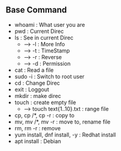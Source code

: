 ## Base Command
- whoami : What user you are
- pwd : Current Direc
- ls : See in current Direc
  - --> -l : More Info
  - --> -t : TimeStamp
  - --> -r : Reverse
  - --> -d : Permission
- cat : Read a file
- sudo -i : Switch to root user
- cd : Change Direc
- exit : Loggout
- mkdir : make direc
- touch : create empty file
  - --> touch text{1..10}.txt : range file
- cp, cp /*, cp -r : copy to
- mv, mv /*, mv -r : move to, rename file
- rm, rm -r : remove
- yum install, dnf install, -y : Redhat install
- apt install : Debian